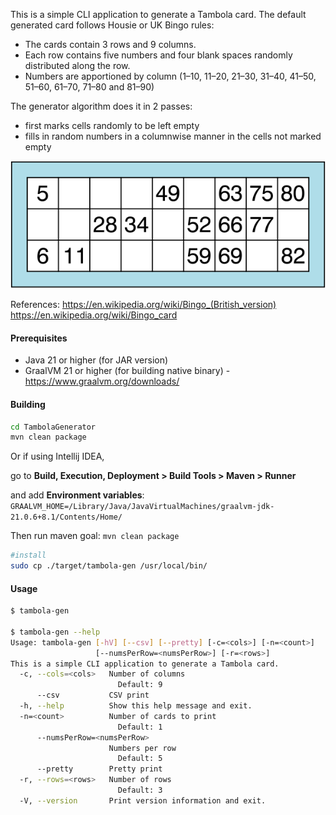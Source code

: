 This is a simple CLI application to generate a Tambola card.
The default generated card follows Housie or UK Bingo rules:
- The cards contain 3 rows and 9 columns. 
- Each row contains five numbers and four blank spaces randomly distributed along the row. 
- Numbers are apportioned by column (1–10, 11–20, 21–30, 31–40, 41–50, 51–60, 61–70, 71–80 and 81–90)

The generator algorithm does it in 2 passes:
- first marks cells randomly to be left empty
- fills in random numbers in a columnwise manner in the cells not marked empty 


![img.png](samplecard.png)

References:
https://en.wikipedia.org/wiki/Bingo_(British_version)
https://en.wikipedia.org/wiki/Bingo_card

#### Prerequisites

- Java 21 or higher (for JAR version)
- GraalVM 21 or higher (for building native binary) - https://www.graalvm.org/downloads/

#### Building

```bash
cd TambolaGenerator
mvn clean package
```
Or if using Intellij IDEA,

go to **Build, Execution, Deployment > Build Tools > Maven > Runner**

and add **Environment variables**: `GRAALVM_HOME=/Library/Java/JavaVirtualMachines/graalvm-jdk-21.0.6+8.1/Contents/Home/`

Then run maven goal: `mvn clean package`

```bash
#install
sudo cp ./target/tambola-gen /usr/local/bin/
```

#### Usage

```bash
$ tambola-gen

$ tambola-gen --help
Usage: tambola-gen [-hV] [--csv] [--pretty] [-c=<cols>] [-n=<count>]
                   [--numsPerRow=<numsPerRow>] [-r=<rows>]
This is a simple CLI application to generate a Tambola card.
  -c, --cols=<cols>   Number of columns
                        Default: 9
      --csv           CSV print
  -h, --help          Show this help message and exit.
  -n=<count>          Number of cards to print
                        Default: 1
      --numsPerRow=<numsPerRow>
                      Numbers per row
                        Default: 5
      --pretty        Pretty print
  -r, --rows=<rows>   Number of rows
                        Default: 3
  -V, --version       Print version information and exit.
  
```
